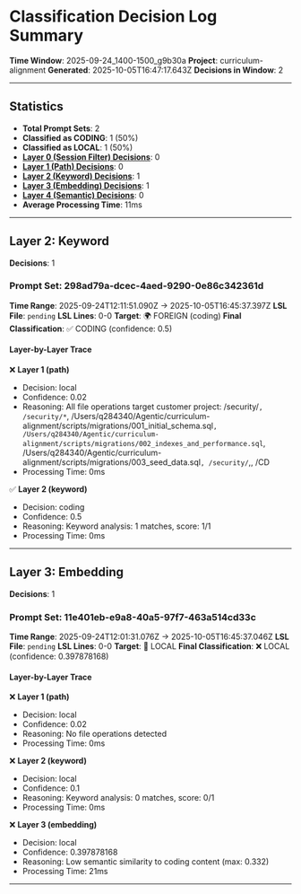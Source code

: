 # Classification Decision Log Summary

**Time Window**: 2025-09-24_1400-1500_g9b30a
**Project**: curriculum-alignment
**Generated**: 2025-10-05T16:47:17.643Z
**Decisions in Window**: 2

---

## Statistics

- **Total Prompt Sets**: 2
- **Classified as CODING**: 1 (50%)
- **Classified as LOCAL**: 1 (50%)
- **[Layer 0 (Session Filter) Decisions](#layer-0-session-filter)**: 0
- **[Layer 1 (Path) Decisions](#layer-1-path)**: 0
- **[Layer 2 (Keyword) Decisions](#layer-2-keyword)**: 1
- **[Layer 3 (Embedding) Decisions](#layer-3-embedding)**: 1
- **[Layer 4 (Semantic) Decisions](#layer-4-semantic)**: 0
- **Average Processing Time**: 11ms

---

## Layer 2: Keyword

**Decisions**: 1

### Prompt Set: 298ad79a-dcec-4aed-9290-0e86c342361d

**Time Range**: 2025-09-24T12:11:51.090Z → 2025-10-05T16:45:37.397Z
**LSL File**: `pending`
**LSL Lines**: 0-0
**Target**: 🌍 FOREIGN (coding)
**Final Classification**: ✅ CODING (confidence: 0.5)

#### Layer-by-Layer Trace

❌ **Layer 1 (path)**
- Decision: local
- Confidence: 0.02
- Reasoning: All file operations target customer project: /security/`, /security/*`, /Users/q284340/Agentic/curriculum-alignment/scripts/migrations/001_initial_schema.sql`, /Users/q284340/Agentic/curriculum-alignment/scripts/migrations/002_indexes_and_performance.sql`, /Users/q284340/Agentic/curriculum-alignment/scripts/migrations/003_seed_data.sql`, /security/`,, /CD
- Processing Time: 0ms

✅ **Layer 2 (keyword)**
- Decision: coding
- Confidence: 0.5
- Reasoning: Keyword analysis: 1 matches, score: 1/1
- Processing Time: 0ms

---

## Layer 3: Embedding

**Decisions**: 1

### Prompt Set: 11e401eb-e9a8-40a5-97f7-463a514cd33c

**Time Range**: 2025-09-24T12:01:31.076Z → 2025-10-05T16:45:37.046Z
**LSL File**: `pending`
**LSL Lines**: 0-0
**Target**: 📍 LOCAL
**Final Classification**: ❌ LOCAL (confidence: 0.397878168)

#### Layer-by-Layer Trace

❌ **Layer 1 (path)**
- Decision: local
- Confidence: 0.02
- Reasoning: No file operations detected
- Processing Time: 0ms

❌ **Layer 2 (keyword)**
- Decision: local
- Confidence: 0.1
- Reasoning: Keyword analysis: 0 matches, score: 0/1
- Processing Time: 0ms

❌ **Layer 3 (embedding)**
- Decision: local
- Confidence: 0.397878168
- Reasoning: Low semantic similarity to coding content (max: 0.332)
- Processing Time: 21ms

---

